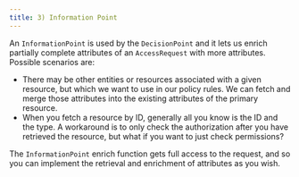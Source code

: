 ```yaml
---
title: 3) Information Point
---
```


An `InformationPoint` is used by the `DecisionPoint` and it lets us enrich partially complete attributes of
an `AccessRequest` with more attributes. Possible scenarios are:

- There may be other entities or resources associated with a given resource, but which we want to use in our policy
  rules. We can fetch and merge those attributes into the existing attributes of the primary resource.
- When you fetch a resource by ID, generally all you know is the ID and the type. A workaround is to only check the
  authorization after you have retrieved the resource, but what if you want to just check permissions?

The `InformationPoint` enrich function gets full access to the request, and so you can implement the retrieval and
enrichment of attributes as you wish.